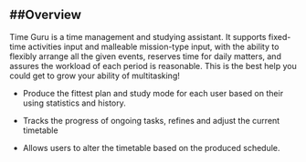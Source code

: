 ##Overview 
---
Time Guru is a time management and studying assistant. It supports fixed-time activities input and malleable mission-type input, with the ability to flexibly arrange all the given events, reserves time for daily matters, and assures the workload of each period is reasonable. This is the best help you could get to grow your ability of multitasking!

+ Produce the fittest plan and study mode for each user based on their using statistics and history.

+ Tracks the progress of ongoing tasks, refines and adjust the current timetable

+ Allows users to alter the timetable based on the produced schedule.

